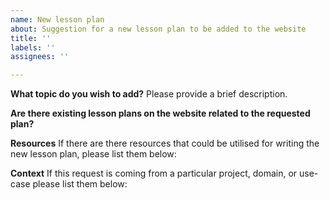 ```yaml
---
name: New lesson plan
about: Suggestion for a new lesson plan to be added to the website
title: ''
labels: ''
assignees: ''

---
```


**What topic do you wish to add?**
Please provide a brief description.

**Are there existing lesson plans on the website related to the requested plan?**


**Resources**
If there are there resources that could be utilised for writing the new lesson plan, please list them below:


**Context**
If this request is coming from a particular project, domain, or use-case please list them below:
